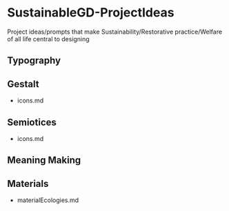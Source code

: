 # SustainableGD-ProjectIdeas
Project ideas/prompts that make Sustainability/Restorative practice/Welfare of all life central to designing

## Typography

## Gestalt
- icons.md

## Semiotices
- icons.md

## Meaning Making

## Materials
- materialEcologies.md
